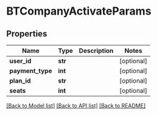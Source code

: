 # BTCompanyActivateParams

## Properties
Name | Type | Description | Notes
------------ | ------------- | ------------- | -------------
**user_id** | **str** |  | [optional] 
**payment_type** | **int** |  | [optional] 
**plan_id** | **str** |  | [optional] 
**seats** | **int** |  | [optional] 

[[Back to Model list]](../README.md#documentation-for-models) [[Back to API list]](../README.md#documentation-for-api-endpoints) [[Back to README]](../README.md)


